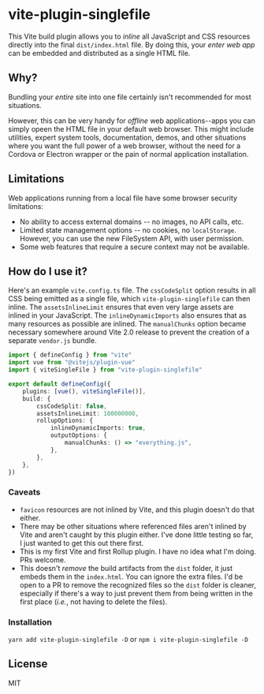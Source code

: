 # vite-plugin-singlefile

This Vite build plugin allows you to _inline_ all JavaScript and CSS resources directly into the final `dist/index.html` file. By doing this, your _enter web app_ can be embedded and distributed as a single HTML file.

## Why?

Bundling your _entire_ site into one file certainly isn't recommended for most situations.

However, this can be very handy for _offline_ web applications--apps you can simply opeen the HTML file in your default web browser. This might include utilities, expert system tools, documentation, demos, and other situations where you want the full power of a web browser, without the need for a Cordova or Electron wrapper or the pain of normal application installation.

## Limitations

Web applications running from a local file have some browser security limitations:

- No ability to access external domains -- no images, no API calls, etc.
- Limited state management options -- no cookies, no `localStorage`. However, you can use the new FileSystem API, with user permission.
- Some web features that require a secure context may not be available.

## How do I use it?

Here's an example `vite.config.ts` file. The `cssCodeSplit` option results in all CSS being emitted as a single file, which `vite-plugin-singlefile` can then inline. The `assetsInlineLimit` ensures that even very large assets are inlined in your JavaScript. The `inlineDynamicImports` also ensures that as many resources as possible are inlined. The `manualChunks` option became necessary somewhere around Vite 2.0 release to prevent the creation of a separate `vendor.js` bundle.

```ts
import { defineConfig } from "vite"
import vue from "@vitejs/plugin-vue"
import { viteSingleFile } from "vite-plugin-singlefile"

export default defineConfig({
	plugins: [vue(), viteSingleFile()],
	build: {
		cssCodeSplit: false,
		assetsInlineLimit: 100000000,
		rollupOptions: {
			inlineDynamicImports: true,
			outputOptions: {
				manualChunks: () => "everything.js",
			},
		},
	},
})
```

### Caveats

- `favicon` resources are not inlined by Vite, and this plugin doesn't do that either.
- There may be other situations where referenced files aren't inlined by Vite and aren't caught by this plugin either. I've done little testing so far, I just wanted to get this out there first.
- This is my first Vite and first Rollup plugin. I have no idea what I'm doing. PRs welcome.
- This doesn't _remove_ the build artifacts from the `dist` folder, it just embeds them in the `index.html`. You can ignore the extra files. I'd be open to a PR to remove the recognized files so the `dist` folder is cleaner, especially if there's a way to just prevent them from being written in the first place (_i.e._, not having to delete the files).

### Installation

`yarn add vite-plugin-singlefile -D` or `npm i vite-plugin-singlefile -D`

## License

MIT
